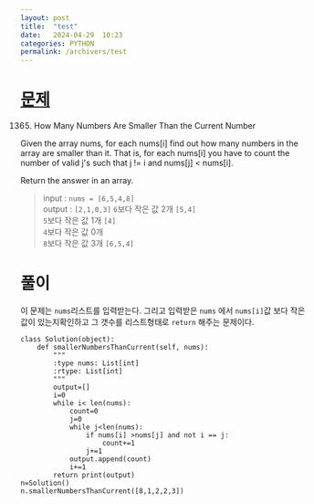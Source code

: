 ```yaml
---
layout: post
title:  "test"
date:   2024-04-29  10:23
categories: PYTHON
permalink: /archivers/test
---
```


[문제]:https://leetcode.com/problems/how-many-numbers-are-smaller-than-the-current-number/description/
# [문제]

1365. How Many Numbers Are Smaller Than the Current Number

Given the array nums, for each nums[i] find out how many numbers in the array are smaller than it. That is, for each nums[i] you have to count the number of valid j's such that j != i and nums[j] < nums[i].

Return the answer in an array.

>input  : `nums = [6,5,4,8]`  
>output  : `[2,1,0,3]`
>`6`보다 작은 값 2개 `[5,4]`   
>`5`보다 작은 값 1개 `[4]`   
>`4`보다 작은 값 0개   
>`8`보다 작은 값 3개 `[6,5,4]`   

# 풀이

이 문제는 `nums`리스트를 입력받는다. 그리고 입력받은 `nums` 에서 `nums[i]`값 보다 작은 값이 있는지확인하고 그 갯수를 리스트형태로 `return` 해주는 문제이다.

```
class Solution(object):
    def smallerNumbersThanCurrent(self, nums):
        """
        :type nums: List[int]
        :rtype: List[int]
        """
        output=[]
        i=0
        while i< len(nums):
            count=0
            j=0
            while j<len(nums):
                if nums[i] >nums[j] and not i == j:
                    count+=1
                j+=1
            output.append(count)
            i+=1
        return print(output)
n=Solution()
n.smallerNumbersThanCurrent([8,1,2,2,3])
```

